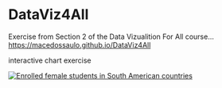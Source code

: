 # DataViz4All

Exercise from Section 2 of the Data Vizualition For All course…
https://macedossaulo.github.io/DataViz4All


interactive chart exercise
<!DOCTYPE html>
<html>
  <head>
    <title>sample web page</title>
    <meta name="viewport" content="width=device-width, initial-scale=1.0">
    <meta charset="utf-8">
  </head>
  <body>
    <div class='tableauPlaceholder' id='viz1490281993438' style='position: relative'><noscript><a href='#'><img alt='Enrolled female students in South American countries ' src='https:&#47;&#47;public.tableau.com&#47;static&#47;images&#47;Da&#47;DataViz4All&#47;Planilha1&#47;1_rss.png' style='border: none' /></a></noscript><object class='tableauViz'  style='display:none;'><param name='host_url' value='https%3A%2F%2Fpublic.tableau.com%2F' /> <param name='site_root' value='' /><param name='name' value='DataViz4All&#47;Planilha1' /><param name='tabs' value='no' /><param name='toolbar' value='yes' /><param name='static_image' value='https:&#47;&#47;public.tableau.com&#47;static&#47;images&#47;Da&#47;DataViz4All&#47;Planilha1&#47;1.png' /> <param name='animate_transition' value='yes' /><param name='display_static_image' value='yes' /><param name='display_spinner' value='yes' /><param name='display_overlay' value='yes' /><param name='display_count' value='yes' /></object></div>                <script type='text/javascript'>                    var divElement = document.getElementById('viz1490281993438');                    var vizElement = divElement.getElementsByTagName('object')[0];                    vizElement.style.width='100%';vizElement.style.height=(divElement.offsetWidth*0.75)+'px';                    var scriptElement = document.createElement('script');                    scriptElement.src = 'https://public.tableau.com/javascripts/api/viz_v1.js';                    vizElement.parentNode.insertBefore(scriptElement, vizElement);                </script>
  </body>
</html>

